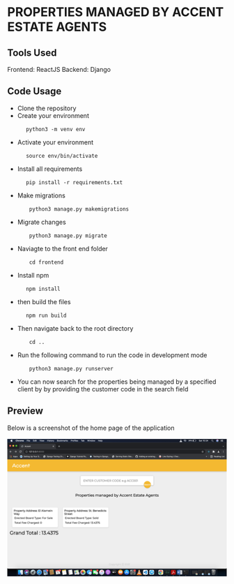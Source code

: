 # PROPERTIES MANAGED BY ACCENT ESTATE AGENTS

## Tools Used
Frontend: ReactJS 
Backend: Django

## Code Usage
- Clone the repository
- Create your environment 
 ```shell
       python3 -m venv env
 ```
 - Activate your environment 
 ```shell
       source env/bin/activate
 ```
 - Install all requirements
 ```shell
       pip install -r requirements.txt
 ```
 - Make migrations
```shell
       python3 manage.py makemigrations
 ```
 - Migrate changes
```shell
       python3 manage.py migrate
 ```
 - Naviagte to the front end folder 
```shell
       cd frontend
 ```
 - Install npm
 ```shell
       npm install
 ```
 - then build the files
 ```shell
       npm run build
 ```
 - Then navigate back to the root directory
```shell
       cd ..
 ```
 - Run the following command to run the code in development mode
```shell
       python3 manage.py runserver
 ```
 - You can now search for the properties being managed by a specified client by by providing the customer code in the search field


## Preview
Below is a screenshot of the home page of the application
<br>
<br>
<img src="./static/Screenshot.png"> 



